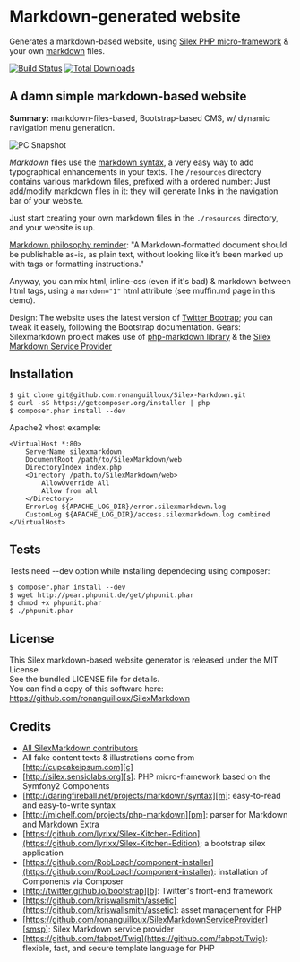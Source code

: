 Markdown-generated website
==========================

Generates a markdown-based website, using [Silex PHP micro-framework][s] & your own [markdown][m] files.

[![Build Status](https://secure.travis-ci.org/ronanguilloux/SilexMarkdown.png?branch=master)](http://travis-ci.org/ronanguilloux/SilexMarkdown)
[![Total Downloads](https://poser.pugx.org/ronanguilloux/SilexMarkdown/downloads.png)](https://packagist.org/packages/ronanguilloux/SilexMarkdown)



A damn simple markdown-based website
------------------------------------

**Summary:** markdown-files-based, Bootstrap-based CMS, w/ dynamic navigation menu generation.


![PC Snapshot](https://raw.github.com/ronanguilloux/SilexMarkdown/master/resources/images/screenshot-pc.png)


*Markdown* files use the [markdown syntax][m], a very easy way to add typographical enhancements in your texts.
The `/resources` directory contains various markdown files, prefixed with a ordered number: Just add/modify markdown files in it: they will generate links in the navigation bar of your website.

Just start creating your own markdown files in the `./resources` directory, and your website is up.

[Markdown philosophy reminder](http://daringfireball.net/projects/markdown/syntax#philosophy): "A Markdown-formatted document should be publishable as-is, as plain text, without looking like it’s been marked up with tags or formatting instructions."

Anyway, you can mix html, inline-css (even if it's bad) & markdown between html tags, using a `markdon="1"` html attribute (see muffin.md page in this demo).

Design: The website uses the latest version of [Twitter Bootrap][b]; you can tweak it easely, following the Bootstrap documentation.
Gears: Silexmarkdown project makes use of [php-markdown library][pm] & the [Silex Markdown Service Provider][smsp]


Installation
------------

    $ git clone git@github.com:ronanguilloux/Silex-Markdown.git
    $ curl -sS https://getcomposer.org/installer | php
    $ composer.phar install --dev

Apache2 vhost example:

    <VirtualHost *:80>
        ServerName silexmarkdown
        DocumentRoot /path/to/SilexMarkdown/web
        DirectoryIndex index.php
        <Directory /path.to/SilexMarkdown/web>
            AllowOverride All
            Allow from all
        </Directory>
        ErrorLog ${APACHE_LOG_DIR}/error.silexmarkdown.log
        CustomLog ${APACHE_LOG_DIR}/access.silexmarkdown.log combined
    </VirtualHost>


Tests
-----

Tests need --dev option while installing dependecing using composer:

    $ composer.phar install --dev
    $ wget http://pear.phpunit.de/get/phpunit.phar
    $ chmod +x phpunit.phar
    $ ./phpunit.phar


License
-------

This Silex markdown-based website generator is released under the MIT License.  
See the bundled LICENSE file for details.  
You can find a copy of this software here: https://github.com/ronanguilloux/SilexMarkdown


Credits
-------

* [All SilexMarkdown contributors](https://github.com/ronanguilloux/SilexMarkdown/contributors)
* All fake content texts & illustrations come from [http://cupcakeipsum.com][c]
* [http://silex.sensiolabs.org][s]: PHP micro-framework based on the Symfony2 Components
* [http://daringfireball.net/projects/markdown/syntax][m]: easy-to-read and easy-to-write syntax
* [http://michelf.com/projects/php-markdown][pm]: parser for Markdown and Markdown Extra
* [https://github.com/lyrixx/Silex-Kitchen-Edition](https://github.com/lyrixx/Silex-Kitchen-Edition): a bootstrap silex application
* [https://github.com/RobLoach/component-installer](https://github.com/RobLoach/component-installer): installation of Components via Composer
* [http://twitter.github.io/bootstrap][b]: Twitter's front-end framework
* [https://github.com/kriswallsmith/assetic](https://github.com/kriswallsmith/assetic): asset management for PHP
* [https://github.com/ronanguilloux/SilexMarkdownServiceProvider][smsp]: Silex Markdown service provider
* [https://github.com/fabpot/Twig](https://github.com/fabpot/Twig): flexible, fast, and secure template language for PHP

[c]: http://cupcakeipsum.com
[m]: http://daringfireball.net/projects/markdown/syntax
[s]: http://silex.sensiolabs.org/documentation
[t]: http://twig.sensiolabs.org/
[b]: http://twitter.github.com/bootstrap
[pm]:http://michelf.com/projects/php-markdown
[smsp]:https://github.com/ronanguilloux/SilexMarkdownServiceProvider
[0]: https://github.com/ronanguilloux/SilexMarkdown/blob/master/resources/markdown/0-README.md
[1]: https://github.com/ronanguilloux/SilexMarkdown/blob/master/resources/markdown/1-Cupcake.md
[2]: https://github.com/ronanguilloux/SilexMarkdown/blob/master/resources/markdown/2-Cheesecake.md
[3]: https://github.com/ronanguilloux/SilexMarkdown/blob/master/resources/markdown/3-Gingerbread.md
[4]: https://github.com/ronanguilloux/SilexMarkdown/blob/master/resources/markdown/4-Muffin.md
[5]: https://github.com/ronanguilloux/SilexMarkdown/blob/master/resources/markdown/5-Tiramisu.md

